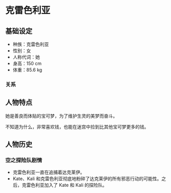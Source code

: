 # 克雷色利亚

## 基础设定

- 种族：克雷色利亚
- 性别：女
- 人称代词：她
- 身高：150 cm
- 体重：85.6 kg

### 关系

## 人物特点

她是善良而体贴的宝可梦，为了维护生灵的美梦而奋斗。

不知道为什么，非常喜欢钱，也能在迷宫中捡到比其他宝可梦更多的钱。

## 人物历史

### 空之探险队剧情

- 克雷色利亚一直在追捕着达克莱伊。
- Kate、Kali 和克雷色利亚彻底地粉碎了达克莱伊的所有邪恶行动的可能性。之后，克雷色利亚加入了 Kate 和 Kali 的探险队。

